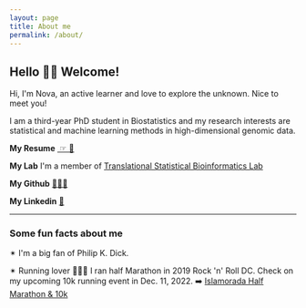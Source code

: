 ```yaml
---
layout: page
title: About me
permalink: /about/
---
```




## Hello 👋🏻 Welcome!

Hi, I'm Nova, an active learner and love to explore the unknown. Nice to meet you!  

I am a third-year PhD student in Biostatistics and my research interests are statistical and machine learning methods in high-dimensional genomic data.


**My Resume** <a href="https://noblegasss.github.io/assets/ResumeWeiZhang4.pdf" target="_blank"> ☞ 📄</a> 

**My Lab** I'm a member of [Translational Statistical Bioinformatics Lab](https://transbioinfolab.org/)

**My Github** [ 👩🏻‍💻 ](https://github.com/noblegasss)

**My Linkedin** [ 🤝 ](http://linkedin.com/in/nova-weizhang)

--------------------------------------------------

### Some fun facts about me

✴︎ I'm a big fan of Philip K. Dick. 

✴︎ Running lover 🏃🏻‍♀️ I ran half Marathon in 2019 Rock 'n' Roll DC. Check on my upcoming 10k running event in Dec. 11, 2022. ➡️ [Islamorada Half Marathon & 10k](https://runsignup.com/Race/FL/Islamorada/Islamoradahalfmarathon?raceRefCode=NOXH0sf2)

